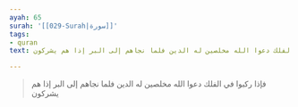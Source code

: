 ```yaml
---
ayah: 65
surah: '[[029-Surah|سورة]]'
tags:
- quran
text: فإذا ركبوا في الفلك دعوا الله مخلصين له الدين فلما نجاهم إلى البر إذا هم يشركون

---
```

> فإذا ركبوا في الفلك دعوا الله مخلصين له الدين فلما نجاهم إلى البر إذا هم يشركون

